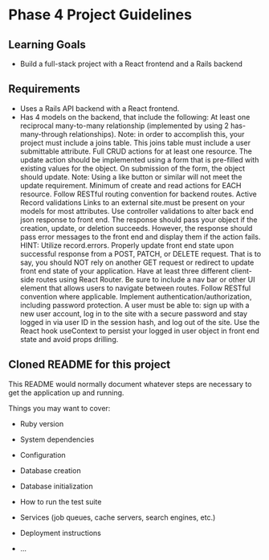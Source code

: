 # Phase 4 Project Guidelines

## Learning Goals

- Build a full-stack project with a React frontend and a Rails backend

## Requirements
- Uses a Rails API backend with a React frontend.
- Has 4 models on the backend, that include the following:
At least one reciprocal many-to-many relationship (implemented by using 2 has-many-through relationships). Note: in order to accomplish this, your project must include a joins table. This joins table must include a user submittable attribute.
Full CRUD actions for at least one resource. The update action should be implemented using a form that is pre-filled with existing values for the object. On submission of the form, the object should update. Note: Using a like button or similar will not meet the update requirement.
Minimum of create and read actions for EACH resource.
Follow RESTful routing convention for backend routes.
Active Record validations Links to an external site.must be present on your models for most attributes.
Use controller validations to alter back end json response to front end. The response should pass your object if the creation, update, or deletion succeeds. However, the response should pass error messages to the front end and display them if the action fails. HINT: Utilize record.errors.
Properly update front end state upon successful response from a POST, PATCH, or DELETE request. That is to say, you should NOT rely on another GET request or redirect to update front end state of your application.
Have at least three different client-side routes using React Router. Be sure to include a nav bar or other UI element that allows users to navigate between routes. Follow RESTful convention where applicable.
Implement authentication/authorization, including password protection. A user must be able to:
sign up with a new user account,
log in to the site with a secure password and stay logged in via user ID in the session hash, and
log out of the site.
Use the React hook useContext to persist your logged in user object in front end state and avoid props drilling.

## Cloned README for this project

This README would normally document whatever steps are necessary to get the
application up and running.

Things you may want to cover:

* Ruby version

* System dependencies

* Configuration

* Database creation

* Database initialization

* How to run the test suite

* Services (job queues, cache servers, search engines, etc.)

* Deployment instructions

* ...
